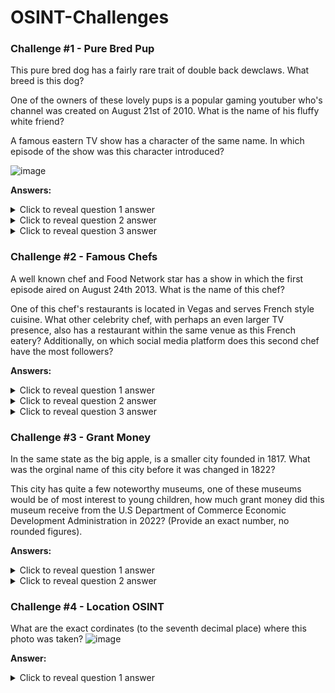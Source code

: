 # OSINT-Challenges
### Challenge #1 - Pure Bred Pup
This pure bred dog has a fairly rare trait of double back dewclaws. What breed is this dog? 

One of the owners of these lovely pups is a popular gaming youtuber who's channel was created on August 21st of 2010. What is the name of his fluffy white friend? 

A famous eastern TV show has a character of the same name. In which episode of the show was this character introduced?

![image](https://github.com/user-attachments/assets/674e57b7-344b-4a12-a0bf-2083b6e868ab)

**Answers:**
<details>
  <summary>Click to reveal question 1 answer </summary>
Great Pyrenes 
</details>
<details>
  <summary>Click to reveal question 2 answer </summary>
Koda 
</details>
<details>
  <summary>Click to reveal question 3 answer </summary>
Episode 5 of My Hero Academia  
</details>


### Challenge #2 - Famous Chefs
A well known chef and Food Network star has a show in which the first episode aired on August 24th 2013. What is the name of this chef? 

One of this chef's restaurants is located in Vegas and serves French style cuisine. What other celebrity chef, with perhaps an even larger TV presence, also has a restaurant within the same venue as this French eatery? Additionally, on which social media platform does this second chef have the most followers? 

**Answers:**
<details>
  <summary>Click to reveal question 1 answer </summary>
Bobby Flay 
</details>
<details>
  <summary>Click to reveal question 2 answer </summary>
Gordon Ramsey 
</details>
<details>
  <summary>Click to reveal question 3 answer </summary>
TikTok
</details>


### Challenge #3 - Grant Money
In the same state as the big apple, is a smaller city founded in 1817. What was the orginal name of this city before it was changed in 1822? 

This city has quite a few noteworthy museums, one of these museums would be of most interest to young children, how much grant money did this museum receive from the U.S Department of Commerce Economic Development Administration in 2022? (Provide an exact number, no rounded figures).

**Answers:**
<details>
  <summary>Click to reveal question 1 answer </summary>
Rochesterville 
</details>
<details>
  <summary>Click to reveal question 2 answer </summary>
$7,522,932
</details>


### Challenge #4 - Location OSINT
What are the exact cordinates (to the seventh decimal place) where this photo was taken? 
![image](https://github.com/user-attachments/assets/3b34a0ed-1ece-4950-8be4-282865e1c3e7)

**Answer:**
<details>
  <summary>Click to reveal question 1 answer </summary>
63.9904327,-19.0654527
</details>
